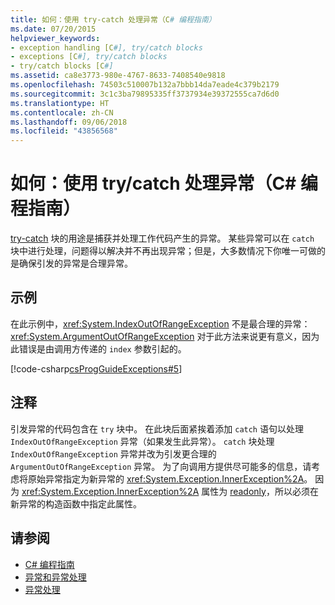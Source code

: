 ```yaml
---
title: 如何：使用 try-catch 处理异常（C# 编程指南）
ms.date: 07/20/2015
helpviewer_keywords:
- exception handling [C#], try/catch blocks
- exceptions [C#], try/catch blocks
- try/catch blocks [C#]
ms.assetid: ca8e3773-980e-4767-8633-7408540e9818
ms.openlocfilehash: 74503c510007b132a7bbb14da7eade4c379b2179
ms.sourcegitcommit: 3c1c3ba79895335ff3737934e39372555ca7d6d0
ms.translationtype: HT
ms.contentlocale: zh-CN
ms.lasthandoff: 09/06/2018
ms.locfileid: "43856568"
---
```

# <a name="how-to-handle-an-exception-using-trycatch-c-programming-guide"></a>如何：使用 try/catch 处理异常（C# 编程指南）
[try-catch](../../../csharp/language-reference/keywords/try-catch.md) 块的用途是捕获并处理工作代码产生的异常。 某些异常可以在 `catch` 块中进行处理，问题得以解决并不再出现异常；但是，大多数情况下你唯一可做的是确保引发的异常是合理异常。  
  
## <a name="example"></a>示例  
 在此示例中，<xref:System.IndexOutOfRangeException> 不是最合理的异常：<xref:System.ArgumentOutOfRangeException> 对于此方法来说更有意义，因为此错误是由调用方传递的 `index` 参数引起的。  
  
 [!code-csharp[csProgGuideExceptions#5](../../../csharp/programming-guide/exceptions/codesnippet/CSharp/how-to-handle-an-exception-using-try-catch_1.cs)]  
  
## <a name="comments"></a>注释  
 引发异常的代码包含在 `try` 块中。 在此块后面紧挨着添加 `catch` 语句以处理 `IndexOutOfRangeException` 异常（如果发生此异常）。 `catch` 块处理 `IndexOutOfRangeException` 异常并改为引发更合理的 `ArgumentOutOfRangeException` 异常。 为了向调用方提供尽可能多的信息，请考虑将原始异常指定为新异常的 <xref:System.Exception.InnerException%2A>。 因为 <xref:System.Exception.InnerException%2A> 属性为 [readonly](../../../csharp/language-reference/keywords/readonly.md)，所以必须在新异常的构造函数中指定此属性。  
  
## <a name="see-also"></a>请参阅

- [C# 编程指南](../../../csharp/programming-guide/index.md)  
- [异常和异常处理](../../../csharp/programming-guide/exceptions/index.md)  
- [异常处理](../../../csharp/programming-guide/exceptions/exception-handling.md)

